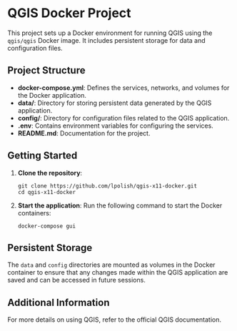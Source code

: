 # QGIS Docker Project

This project sets up a Docker environment for running QGIS using the `qgis/qgis` Docker image. It includes persistent storage for data and configuration files.

## Project Structure

- **docker-compose.yml**: Defines the services, networks, and volumes for the Docker application.
- **data/**: Directory for storing persistent data generated by the QGIS application.
- **config/**: Directory for configuration files related to the QGIS application.
- **.env**: Contains environment variables for configuring the services.
- **README.md**: Documentation for the project.

## Getting Started

1. **Clone the repository**:
   ```
   git clone https://github.com/lpolish/qgis-x11-docker.git
   cd qgis-x11-docker
   ```

2. **Start the application**:
   Run the following command to start the Docker containers:
   ```
   docker-compose gui
   ```

## Persistent Storage

The `data` and `config` directories are mounted as volumes in the Docker container to ensure that any changes made within the QGIS application are saved and can be accessed in future sessions.

## Additional Information

For more details on using QGIS, refer to the official QGIS documentation.
